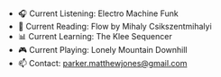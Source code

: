 - 🎧 Current Listening: Electro Machine Funk
- 📕 Current Reading: Flow by Mihaly Csikszentmihalyi
- 📊 Current Learning: The Klee Sequencer
- 🎮 Current Playing: Lonely Mountain Downhill
- 📫 Contact: parker.matthewjones@gmail.com
